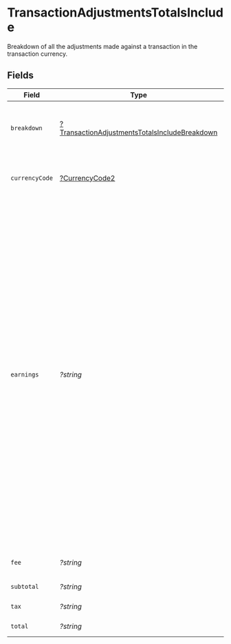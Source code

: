 # TransactionAdjustmentsTotalsInclude

Breakdown of all the adjustments made against a transaction in the transaction currency.


## Fields

| Field                                                                                                                                                                                                                                                                                                                                                                                                                            | Type                                                                                                                                                                                                                                                                                                                                                                                                                             | Required                                                                                                                                                                                                                                                                                                                                                                                                                         | Description                                                                                                                                                                                                                                                                                                                                                                                                                      | Example                                                                                                                                                                                                                                                                                                                                                                                                                          |
| -------------------------------------------------------------------------------------------------------------------------------------------------------------------------------------------------------------------------------------------------------------------------------------------------------------------------------------------------------------------------------------------------------------------------------- | -------------------------------------------------------------------------------------------------------------------------------------------------------------------------------------------------------------------------------------------------------------------------------------------------------------------------------------------------------------------------------------------------------------------------------- | -------------------------------------------------------------------------------------------------------------------------------------------------------------------------------------------------------------------------------------------------------------------------------------------------------------------------------------------------------------------------------------------------------------------------------- | -------------------------------------------------------------------------------------------------------------------------------------------------------------------------------------------------------------------------------------------------------------------------------------------------------------------------------------------------------------------------------------------------------------------------------- | -------------------------------------------------------------------------------------------------------------------------------------------------------------------------------------------------------------------------------------------------------------------------------------------------------------------------------------------------------------------------------------------------------------------------------- |
| `breakdown`                                                                                                                                                                                                                                                                                                                                                                                                                      | [?TransactionAdjustmentsTotalsIncludeBreakdown](../../models/shared/TransactionAdjustmentsTotalsIncludeBreakdown.md)                                                                                                                                                                                                                                                                                                             | :heavy_minus_sign:                                                                                                                                                                                                                                                                                                                                                                                                               | Breakdown of the total adjustments by adjustment action.                                                                                                                                                                                                                                                                                                                                                                         |                                                                                                                                                                                                                                                                                                                                                                                                                                  |
| `currencyCode`                                                                                                                                                                                                                                                                                                                                                                                                                   | [?CurrencyCode2](../../models/shared/CurrencyCode2.md)                                                                                                                                                                                                                                                                                                                                                                           | :heavy_minus_sign:                                                                                                                                                                                                                                                                                                                                                                                                               | Supported three-letter ISO 4217 currency code.                                                                                                                                                                                                                                                                                                                                                                                   |                                                                                                                                                                                                                                                                                                                                                                                                                                  |
| `earnings`                                                                                                                                                                                                                                                                                                                                                                                                                       | *?string*                                                                                                                                                                                                                                                                                                                                                                                                                        | :heavy_minus_sign:                                                                                                                                                                                                                                                                                                                                                                                                               | Total earnings. This is the subtotal minus the Paddle fee.<br/>For tax adjustments, this value is negative, which means a positive effect in the transaction earnings.<br/>This is because the fee is originally calculated from the transaction total, so if a tax adjustment is made,<br/>then the fee portion of it is returned.<br/>As a result, the earnings from all the adjustments performed could be either negative, positive or zero. | 14700                                                                                                                                                                                                                                                                                                                                                                                                                            |
| `fee`                                                                                                                                                                                                                                                                                                                                                                                                                            | *?string*                                                                                                                                                                                                                                                                                                                                                                                                                        | :heavy_minus_sign:                                                                                                                                                                                                                                                                                                                                                                                                               | Total fee taken by Paddle.                                                                                                                                                                                                                                                                                                                                                                                                       | 300                                                                                                                                                                                                                                                                                                                                                                                                                              |
| `subtotal`                                                                                                                                                                                                                                                                                                                                                                                                                       | *?string*                                                                                                                                                                                                                                                                                                                                                                                                                        | :heavy_minus_sign:                                                                                                                                                                                                                                                                                                                                                                                                               | Total before tax.                                                                                                                                                                                                                                                                                                                                                                                                                | 15000                                                                                                                                                                                                                                                                                                                                                                                                                            |
| `tax`                                                                                                                                                                                                                                                                                                                                                                                                                            | *?string*                                                                                                                                                                                                                                                                                                                                                                                                                        | :heavy_minus_sign:                                                                                                                                                                                                                                                                                                                                                                                                               | Total tax on the subtotal.                                                                                                                                                                                                                                                                                                                                                                                                       | 1500                                                                                                                                                                                                                                                                                                                                                                                                                             |
| `total`                                                                                                                                                                                                                                                                                                                                                                                                                          | *?string*                                                                                                                                                                                                                                                                                                                                                                                                                        | :heavy_minus_sign:                                                                                                                                                                                                                                                                                                                                                                                                               | Total after tax.                                                                                                                                                                                                                                                                                                                                                                                                                 | 16500                                                                                                                                                                                                                                                                                                                                                                                                                            |